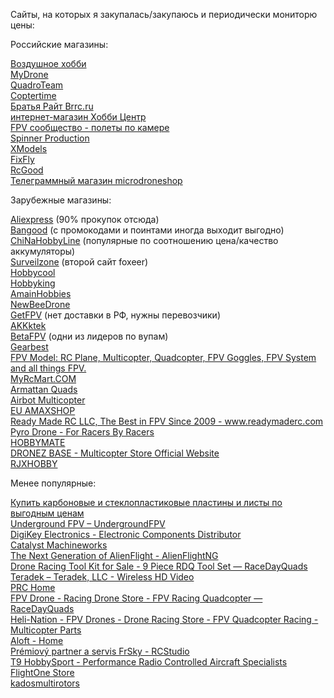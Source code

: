 Сайты, на которых я закупалась/закупаюсь и периодически мониторю цены:

Российские магазины:

<DT><A HREF="air-hobby.ru" >Воздушное хобби</A>
<DT><A HREF="https://mydrone.ru">MyDrone</A>
<DT><A HREF="https://quadro.team/">QuadroTeam</A>
<DT><A HREF="https://coptertime.ru">Coptertime</A>
<DT><A HREF="https://brrc.ru/catalog/li_pol/">Братья Райт Brrc.ru</A>
<DT><A HREF="https://hobbycenter.ru/">интернет-магазин Хобби Центр</A>
<DT><A HREF="http://fpv-community.ru/store/">FPV сообщество - полеты по камере</A>
<DT><A HREF="http://www.spinnerproduction.ru/catalog/new_arrivals">Spinner Production</A>
<DT><A HREF="https://xmodels.ru/">XModels</A>
<DT><A HREF="https://fixfly.ru/">FixFly</A>
<DT><A HREF="https://rcgood.ru/">RcGood</A>
<DT><A HREF="t.me/microdroneshop">Телеграммный магазин microdroneshop</A>

Зарубежные магазины:
 
<DT><A HREF="aliexpress.com" >Aliexpress</A> (90% прокупок отсюда)
<DT><A HREF="bangood.com" >Bangood</A> (с промокодами и поинтами иногда выходит выгодно)
<DT><A HREF="chinahobbyline.com" >ChiNaHobbyLine</A> (популярные по соотношению цена/качество аккумуляторы)
<DT><A HREF="surveilzone.com" >Surveilzone</A> (второй сайт foxeer)
<DT><A HREF="hobbycool.com" >Hobbycool</A>
<DT><A HREF="hobbyking.com" >Hobbyking</A>
<DT><A HREF="amainhobbies.com" >AmainHobbies</A>
<DT><A HREF="newbeedrone.com" >NewBeeDrone</A>
<DT><A HREF="getfpv.com" >GetFPV</A> (нет доставки в РФ, нужны перевозчики)
<DT><A HREF="akktek.com" >AKKktek</A>
<DT><A HREF="betafpv.com" >BetaFPV</A> (одни из лидеров по вупам)
<DT><A HREF="gearbest.com" >Gearbest</A>
<DT><A HREF="https://www.fpvmodel.com/" >FPV Model: RC Plane, Multicopter, Quadcopter, FPV Goggles, FPV System and all things FPV.</A>
<DT><A HREF="http://www.myrcmart.com/">MyRcMart.COM </A> 
<DT><A HREF="https://www.armattanquads.com/">Armattan Quads</A>
<DT><A HREF="https://store.myairbot.com/" >Airbot Multicopter</A>
<DT><A HREF="https://eu.amaxshop.com/index.php?route=common/home">EU AMAXSHOP</A>
<DT><A HREF="https://www.readymaderc.com/">Ready Made RC LLC, The Best in FPV Since 2009 - www.readymaderc.com</A>
<DT><A HREF="https://pyrodrone.com/">Pyro Drone - For Racers By Racers</A>
<DT><A HREF="https://hobbymatehobby.com/">HOBBYMATE</A>
<DT><A HREF="https://www.dronezbaserc.com/">DRONEZ BASE - Multicopter Store Official Website</A>
<DT><A HREF="https://www.rjxhobby.com/index.php?route=common/home">RJXHOBBY</A>

Менее популярные:
 
<DT><A HREF="https://www.forcomposite.ru/catalog/tovary/plastiny/">Купить карбоновые и стеклопластиковые пластины и листы по выгодным ценам</A>
<DT><A HREF="https://www.undergroundfpv.com/" >Underground FPV – UndergroundFPV</A>
<DT><A HREF="https://www.digikey.com/" >DigiKey Electronics - Electronic Components Distributor</A>
<DT><A HREF="https://www.catalystmachineworks.com/">Catalyst Machineworks</A>
<DT><A HREF="https://www.alienflightng.com/">The Next Generation of AlienFlight - AlienFlightNG</A>
<DT><A HREF="http://www.ernstc.dk/arduino/sbus.html">Drone Racing Tool Kit for Sale - 9 Piece RDQ Tool Set — RaceDayQuads</A>
<DT><A HREF="https://www.teradek.com/">Teradek – Teradek, LLC - Wireless HD Video</A>
<DT><A HREF="https://www.progressiverc.com/">PRC Home</A>
<DT><A HREF="https://www.racedayquads.com/">FPV Drone - Racing Drone Store - FPV Racing Quadcopter — RaceDayQuads</A>
<DT><A HREF="https://www.heli-nation.com/" >Heli-Nation - FPV Drones - Drone Racing Store - FPV Quadcopter Racing - Multicopter Parts</A>
<DT><A HREF="https://alofthobbies.com/">Aloft - Home</A>
<DT><A HREF="https://rcstudio.cz/cs/">Prémiový partner a servis FrSky - RCStudio</A>
<DT><A HREF="https://www.t9hobbysport.com/" >T9 HobbySport - Performance Radio Controlled Aircraft Specialists</A>
<DT><A HREF="https://shop.flightone.com/">FlightOne Store</A>
<DT><A HREF="https://kadosmultirotors.com/">kadosmultirotors</A>
